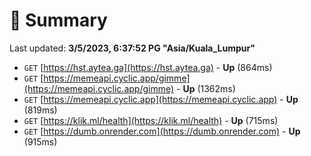 # 📖 Summary
Last updated: **3/5/2023, 6:37:52 PG "Asia/Kuala_Lumpur"**

- `GET` [https://hst.aytea.ga](https://hst.aytea.ga) - **Up** (864ms)
- `GET` [https://memeapi.cyclic.app/gimme](https://memeapi.cyclic.app/gimme) - **Up** (1362ms)
- `GET` [https://memeapi.cyclic.app](https://memeapi.cyclic.app) - **Up** (819ms)
- `GET` [https://klik.ml/health](https://klik.ml/health) - **Up** (715ms)
- `GET` [https://dumb.onrender.com](https://dumb.onrender.com) - **Up** (915ms)
